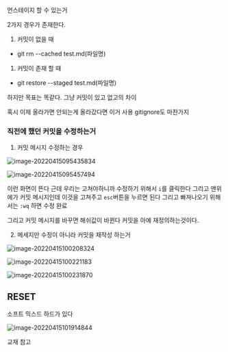 언스테이지 할 수 있는거 

2가지 경우가 존재한다.

1. 커밋이 없을 때

- git rm --cached test.md(파일명)

1. 커밋이 존재 할 때

- git restore --staged test.md(파일명)

하지만 목표는 똑같다. 그냥 커밋이 있고 없고의 차이

혹시 이제 올라가면 안되는게 올라갔다면 이거 사용 gitignore도 마찬가지



### 직전에 했던 커밋을 수정하는거 

1. 커밋 메시지 수정하는 경우

![image-20220415095435834](C:\Users\qowns\AppData\Roaming\Typora\typora-user-images\image-20220415095435834.png)

![image-20220415095457494](C:\Users\qowns\AppData\Roaming\Typora\typora-user-images\image-20220415095457494.png)

이런 화면이 뜬다 근데 우리는 고쳐야하니까 수정하기 위해서 `i`를 클릭한다 그리고 맨위에가 커밋 메시지인데 이것을 고쳐주고 `esc`버튼을 누르면 된다 그리고 빠져나오기 위해서는 `:wq` 하면 수정 완료

그리고 커밋 메시지를 바꾸면 해쉬값이 바뀐다 커밋을 아예 재정의하는것이다.



2. 메세지만 수정이 아니라 커밋을 재작성 하는거

![image-20220415100208324](C:\Users\qowns\AppData\Roaming\Typora\typora-user-images\image-20220415100208324.png)

![image-20220415100221183](C:\Users\qowns\AppData\Roaming\Typora\typora-user-images\image-20220415100221183.png)

![image-20220415100231870](C:\Users\qowns\AppData\Roaming\Typora\typora-user-images\image-20220415100231870.png)







## RESET

 소프트 믹스드 하드가 있다

![image-20220415101914844](C:\Users\qowns\AppData\Roaming\Typora\typora-user-images\image-20220415101914844.png)

교재 참고 